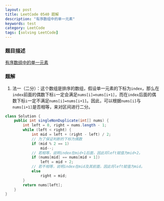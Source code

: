 ```yaml
---
layout: post
title: LeetCode 0540 题解
description: "有序数组中的单一元素"
keywords: test
category: LeetCode
tags: [solving LeetCode]
---
```


### 题目描述
[有序数组中的单一元素](https://leetcode-cn.com/problems/single-element-in-a-sorted-array/)

### 题解
1. 法一（二分）：这个数组是排序的数组，假设单一元素的下标为`index`，那么在`index`前面的偶数下标`i`一定会满足`nums[i]=nums[i+1]`，而在`index`后面的偶数下标`i`一定不满足`nums[i]=nums[i+1]`。因此，可以根据`nums[i]`与`nums[i+1]`是否相等，来对区间进行二分。
```java
class Solution {
    public int singleNonDuplicate(int[] nums) {
        int left = 0, right = nums.length - 1;
        while (left < right) {
            int mid = left + (right - left) / 2;
            // 为了保证判断的下标为偶数
            if (mid % 2 == 1)
                mid--;
            // 若相等，说明index在mid+1后面，因此将left赋值为mid+2。
            if (nums[mid] == nums[mid + 1])
                left = mid + 2;
            // 若不相等，说明index在mid及其前面，因此将left赋值为mid。
            else
                right = mid;
        }
        return nums[left];
    }
}
```